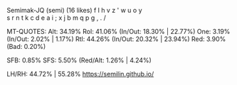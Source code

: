 Semimak-JQ (semi) (16 likes)
  f l h v z  ' w u o y  
  s r n t k  c d e a i ;
  x j b m q  p g , . /  

MT-QUOTES:
  Alt: 34.19%
  Rol: 41.06%   (In/Out: 18.30% | 22.77%)
  One:  3.19%   (In/Out:  2.02% |  1.17%)
  Rtl: 44.26%   (In/Out: 20.32% | 23.94%)
  Red:  3.90%   (Bad:     0.20%)

  SFB: 0.85%
  SFS: 5.50%    (Red/Alt: 1.26% | 4.24%)

  LH/RH: 44.72% | 55.28%
  https://semilin.github.io/
  